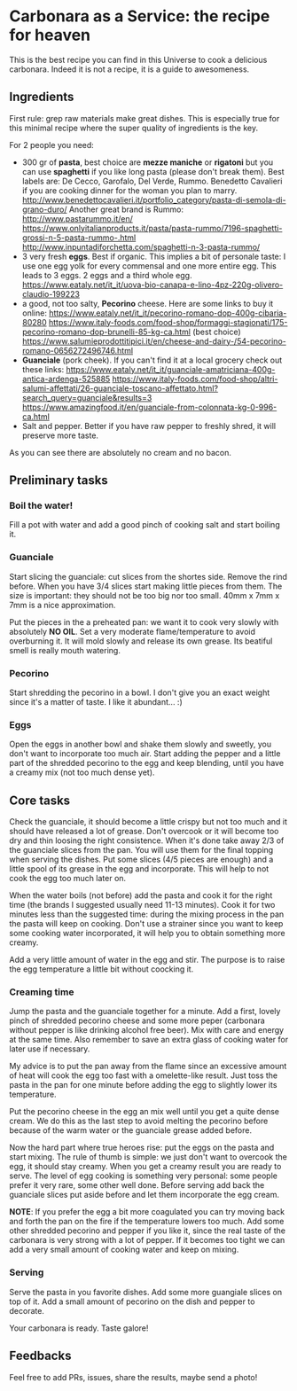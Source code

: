 # Carbonara as a Service: the recipe for heaven

This is the best recipe you can find in this Universe to cook a delicious
carbonara. Indeed it is not a recipe, it is a guide to awesomeness.

## Ingredients
First rule: grep raw materials make great dishes. This is especially true for
this minimal recipe where the super quality of ingredients is the key.

For 2 people you need:

- 300 gr of **pasta**, best choice are **mezze maniche** or **rigatoni** but you can use **spaghetti** if you like long pasta (please don't break them).
  Best labels are: De Cecco, Garofalo, Del Verde, Rummo. 
  Benedetto Cavalieri if you are cooking dinner for the woman you plan to marry. http://www.benedettocavalieri.it/portfolio_category/pasta-di-semola-di-grano-duro/
  Another great brand is Rummo:
  http://www.pastarummo.it/en/
  https://www.onlyitalianproducts.it/pasta/pasta-rummo/7196-spaghetti-grossi-n-5-pasta-rummo-.html
  http://www.inpuntadiforchetta.com/spaghetti-n-3-pasta-rummo/
- 3 very fresh **eggs**. Best if organic. This implies a bit of personale taste: I use one egg yolk for every commensal and one more entire egg. This leads to 3 eggs.
  2 eggs and a third whole egg.
    https://www.eataly.net/it_it/uova-bio-canapa-e-lino-4pz-220g-olivero-claudio-199223
- a good, not too salty, **Pecorino** cheese. Here are some links to buy it online:
    https://www.eataly.net/it_it/pecorino-romano-dop-400g-cibaria-80280
    https://www.italy-foods.com/food-shop/formaggi-stagionati/175-pecorino-romano-dop-brunelli-85-kg-ca.html (best choice)
    https://www.salumieprodottitipici.it/en/cheese-and-dairy-/54-pecorino-romano-0656272496746.html
- **Guanciale** (pork cheek).
    If you can't find it at a local grocery check out these links:
    https://www.eataly.net/it_it/guanciale-amatriciana-400g-antica-ardenga-525885
    https://www.italy-foods.com/food-shop/altri-salumi-affettati/26-guanciale-toscano-affettato.html?search_query=guanciale&results=3
    https://www.amazingfood.it/en/guanciale-from-colonnata-kg-0-996-ca.html
- Salt and pepper. Better if you have raw pepper to freshly shred, it will preserve more taste.

As you can see there are absolutely no cream and no bacon.

## Preliminary tasks

### Boil the water!
Fill a pot with water and add a good pinch of cooking salt and start boiling it.

### Guanciale 
Start slicing the guanciale: cut slices from the shortes side. Remove the rind
before.
When you have 3/4 slices start making little pieces from them. The size is
important: they should not be too big nor too small. 40mm x 7mm x 7mm is 
a nice approximation.

Put the pieces in the a preheated pan: we want it to cook very slowly with absolutely
**NO OIL**. Set a very moderate flame/temperature to avoid overburning it.
It will mold slowly and release its own grease. Its beatiful smell is really mouth watering.

### Pecorino
Start shredding the pecorino in a bowl. I don't give you an exact weight 
since it's a matter of taste. I like it abundant... :) 

### Eggs
Open the eggs in another bowl and shake them slowly and sweetly, you don't want 
to incorporate too much air. Start adding the pepper and a little part of the shredded pecorino 
to the egg and keep blending, until you have a creamy mix (not too much dense yet).

## Core tasks
Check the guanciale, it should become a little crispy but not too much and it 
should have released a lot of grease. Don't overcook or it will become too dry and
thin loosing the right consistence.
When it's done take away 2/3 of the guanciale slices from the pan. You will use them
for the final topping when serving the dishes. Put some slices (4/5 pieces are enough) 
and a little spool of its grease in the egg and incorporate. 
This will help to not cook the egg too much later on. 

When the water boils (not before) add the pasta and cook it for the right time 
(the brands I suggested usually need 11-13 minutes). Cook it for two minutes less 
than the suggested time: during the mixing process in the pan the pasta will keep 
on cooking. Don't use a strainer since you want to keep some cooking water 
incorporated, it will help you to obtain something more creamy.

Add a very little amount of water in the egg and stir. The purpose is to raise the egg
temperature a little bit without coocking it.

### Creaming time
Jump the pasta and the guanciale together for a minute. Add a first, lovely pinch
of shredded pecorino cheese and some more peper (carbonara without pepper is like
drinking alcohol free beer). Mix with care and energy at the same time. 
Also remember to save an extra glass of cooking water for later use if necessary.

My advice is to put the pan away from the flame since an excessive amount of heat 
will cook the egg too fast with a omelette-like result. Just toss the pasta in the
pan for one minute before adding the egg to slightly lower its temperature.

Put the pecorino cheese in the egg an mix well until you get a quite dense cream. 
We do this as the last step to avoid melting the pecorino before because of the 
warm water or the guanciale grease added before.

Now the hard part where true heroes rise: put the eggs on the pasta and start 
mixing. The rule of thumb is simple: we just don't want to overcook the egg,
it should stay creamy.
When you get a creamy result you are ready to serve. The level of egg cooking is 
something very personal: some people prefer it very rare, some other well done.
Before serving add back the guanciale slices put aside before and let them 
incorporate the egg cream.

**NOTE**: If you prefer the egg a bit more coagulated you can try moving back and forth the pan 
on the fire if the temperature lowers too much. 
Add some other shredded pecorino and pepper if you like it, since the real taste 
of the carbonara is very strong with a lot of pepper. 
If it becomes too tight we can add a very small amount of cooking water and keep on mixing.

### Serving
Serve the pasta in you favorite dishes. Add some more  guangiale slices on top of it.
Add a small amount of pecorino on the dish and pepper to decorate.

Your carbonara is ready. Taste galore!

## Feedbacks
Feel free to add PRs, issues, share the results, maybe send a photo!

